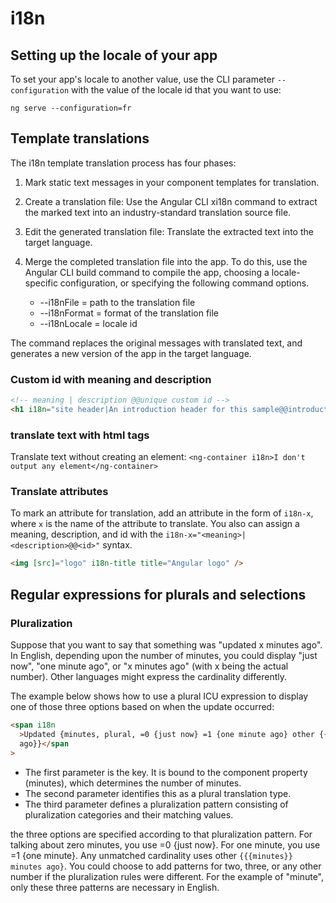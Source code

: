 # i18n

## Setting up the locale of your app

To set your app's locale to another value, use the CLI parameter `--configuration` with the value of the locale id that you want to use:

```shell
ng serve --configuration=fr
```

## Template translations

The i18n template translation process has four phases:

1.  Mark static text messages in your component templates for translation.
1.  Create a translation file: Use the Angular CLI xi18n command to extract the marked text into an industry-standard translation source file.
1.  Edit the generated translation file: Translate the extracted text into the target language.
1.  Merge the completed translation file into the app. To do this, use the Angular CLI build command to compile the app, choosing a locale-specific configuration, or specifying the following command options.

    - --i18nFile = path to the translation file
    - --i18nFormat = format of the translation file
    - --i18nLocale = locale id

The command replaces the original messages with translated text, and generates a new version of the app in the target language.

### Custom id with meaning and description

```html
<!-- meaning | description @@unique custom id -->
<h1 i18n="site header|An introduction header for this sample@@introductionHeader">Hello i18n!</h1>
```

### translate text with html tags

Translate text without creating an element: `<ng-container i18n>I don't output any element</ng-container>`

### Translate attributes

To mark an attribute for translation, add an attribute in the form of `i18n-x`, where `x` is the name of the attribute to translate. You also can assign a meaning, description, and id with the `i18n-x="<meaning>|<description>@@<id>"` syntax.

```html
<img [src]="logo" i18n-title title="Angular logo" />
```

## Regular expressions for plurals and selections

### Pluralization

Suppose that you want to say that something was "updated x minutes ago". In English, depending upon the number of minutes, you could display "just now", "one minute ago", or "x minutes ago" (with x being the actual number). Other languages might express the cardinality differently.

The example below shows how to use a plural ICU expression to display one of those three options based on when the update occurred:

```html
<span i18n
  >Updated {minutes, plural, =0 {just now} =1 {one minute ago} other {{{minutes}} minutes
  ago}}</span
>
```

- The first parameter is the key. It is bound to the component property (minutes), which determines the number of minutes.
- The second parameter identifies this as a plural translation type.
- The third parameter defines a pluralization pattern consisting of pluralization categories and their matching values.

the three options are specified according to that pluralization pattern. For talking about zero minutes, you use =0 {just now}. For one minute, you use =1 {one minute}. Any unmatched cardinality uses other `{{{minutes}} minutes ago}`. You could choose to add patterns for two, three, or any other number if the pluralization rules were different. For the example of "minute", only these three patterns are necessary in English.
